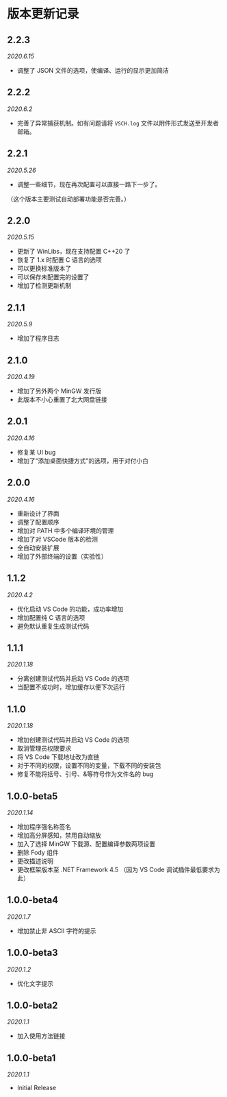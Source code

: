 # 版本更新记录

## 2.2.3

*2020.6.15*

- 调整了 JSON 文件的选项，使编译、运行的显示更加简洁

## 2.2.2

*2020.6.2*

- 完善了异常捕获机制。如有问题请将 `VSCH.log` 文件以附件形式发送至开发者邮箱。

## 2.2.1

*2020.5.26*

- 调整一些细节，现在再次配置可以直接一路下一步了。

（这个版本主要测试自动部署功能是否完善。）

## 2.2.0

*2020.5.15*

- 更新了 WinLibs，现在支持配置 C++20 了
- 恢复了 1.x 时配置 C 语言的选项
- 可以更换标准版本了
- 可以保存未配置完的设置了
- 增加了检测更新机制

## 2.1.1

*2020.5.9*

- 增加了程序日志

## 2.1.0

*2020.4.19*

- 增加了另外两个 MinGW 发行版
- 此版本不小心重置了北大网盘链接

## 2.0.1

*2020.4.16*

- 修复某 UI bug
- 增加了“添加桌面快捷方式”的选项，用于对付小白

## 2.0.0

*2020.4.16*

- 重新设计了界面
- 调整了配置顺序
- 增加对 PATH 中多个编译环境的管理
- 增加了对 VSCode 版本的检测
- 全自动安装扩展
- 增加了外部终端的设置（实验性）

## 1.1.2

*2020.4.2*

- 优化启动 VS Code 的功能，成功率增加
- 增加配置纯 C 语言的选项
- 避免默认重复生成测试代码

## 1.1.1

*2020.1.18*

- 分离创建测试代码并启动 VS Code 的选项
- 当配置不成功时，增加缓存以便下次运行

## 1.1.0

*2020.1.18*

- 增加创建测试代码并启动 VS Code 的选项
- 取消管理员权限要求
- 将 VS Code 下载地址改为直链
- 对于不同的权限，设置不同的变量，下载不同的安装包
- 修复不能将括号、引号、&等符号作为文件名的 bug

## 1.0.0-beta5

*2020.1.14*

- 增加程序强名称签名
- 增加高分屏感知，禁用自动缩放
- 加入了选择 MinGW 下载源、配置编译参数两项设置
- 删除 Fody 组件
- 更改描述说明
- 更改框架版本至 .NET Framework 4.5 （因为 VS Code 调试插件最低要求为此）

## 1.0.0-beta4

*2020.1.7*

- 增加禁止非 ASCII 字符的提示

## 1.0.0-beta3

*2020.1.2*

- 优化文字提示

## 1.0.0-beta2

*2020.1.1*

- 加入使用方法链接

## 1.0.0-beta1

*2020.1.1*

- Initial Release
